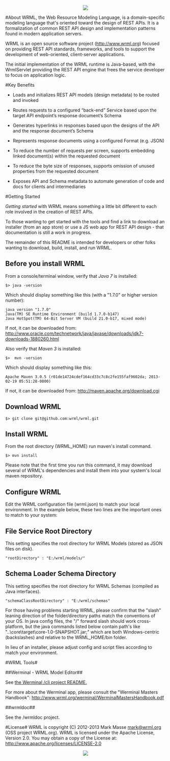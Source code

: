 <p align="center">
  <img src="http://www.wrml.org/images/index-titleLogo.png"/>
</p>

#About
WRML, the Web Resource Modeling Language, is a domain-specific modeling language that's oriented toward the design of REST APIs. It is a formalization of common REST API design and implementation patterns found in modern application servers. 

WRML is an open source software project (http://www.wrml.org) focused on providing REST API standards, frameworks, and tools to support the development of web-oriented, client-server applications.

The initial implementation of the WRML runtime is Java-based, with the WrmlServlet providing the REST API engine that frees the service developer to focus on application logic.

#Key Benefits

* Loads and initializes REST API models (design metadata) to be routed and invoked

* Routes requests to a configured “back-end” Service based upon the target API endpoint’s response document’s Schema

* Generates hyperlinks in responses based upon the designs of the API and the response document’s Schema

* Represents response documents using a configured Format (e.g. JSON)

* To reduce the number of requests per screen, supports embedding linked document(s) within the requested document

* To reduce the byte size of responses, supports omission of unused properties from the requested document

* Exposes API and Schema metadata to automate generation of code and docs for clients and intermediaries


#Getting Started

*Getting started* with WRML means something a little bit different to each role involved in the creation of REST APIs.

To those wanting to get started with the tools and find a link to download an installer (from an app store) or use a JS web app for REST API design - that documentation is still a work in progress.

The remainder of this README is intended for developers or other folks wanting to download, build, install, and run WRML.

Before you install WRML
-----------------------

From a console/terminal window, verify that *Java 7* is installed:

	$> java -version

Which should display something like this (with a "1.7.0" or higher version number):

	java version "1.7.0"
	Java(TM) SE Runtime Environment (build 1.7.0-b147)
	Java HotSpot(TM) 64-Bit Server VM (build 21.0-b17, mixed mode)

If not, it can be downloaded from: http://www.oracle.com/technetwork/java/javase/downloads/jdk7-downloads-1880260.html

Also verify that *Maven 3* is installed:

	$>  mvn -version

Which should display something like this:

	Apache Maven 3.0.5 (r01de14724cdef164cd33c7c8c2fe155faf9602da; 2013-02-19 05:51:28-0800)

If not, it can be downloaded from: http://maven.apache.org/download.cgi

Download WRML
-------------

	$> git clone git@github.com:wrml/wrml.git


Install WRML
------------

From the root directory (WRML_HOME) run maven's install command.

	$> mvn install

Please note that the first time you run this command, it may download several of WRML's dependencies and install them into your system's local maven repository.

Configure WRML
--------------

Edit the WRML configuration file (wrml.json) to match your local environment. In the example below, these two lines are the important ones to match to your system:

File Service Root Directory
---------------------------
This setting specifies the root directory for WRML Models (stored as JSON files on disk).

	"rootDirectory" : "E:/wrml/models/"

Schema Loader Schema Directory
------------------------------

This setting specifies the root directory for WRML Schemas (compiled as Java interfaces).

	"schemaClassRootDirectory" : "E:/wrml/schemas"

For those having problems starting WRML, please confirm that the "slash" leaning direction of the folder/directory paths match the conventions of your OS. In java config files, the "/" forward slash should work cross-platform, but the java commands listed below contain path's like "..\core\target\core-1.0-SNAPSHOT.jar;" which are both Windows-centric (backslashes) and relative to the WRML_HOME/bin folder.

In lieu of an installer, please adjust config and script files according to match your environment.

#WRML Tools#

##Werminal - WRML Model Editor##

See <a href="./cli/README.md">the Werminal /cli project README.</a>

For more about the Werminal app, please consult the "Werminal Masters Handbook": http://www.wrml.org/werminal/WerminalMastersHandbook.pdf

##wrmldoc##

See the /wrmldoc project.


#License#
WRML is copyright (C) 2012-2013 Mark Masse <mark@wrml.org> (OSS project WRML.org). WRML is licensed under the Apache License, Version 2.0. You may obtain a copy of the License at: http://www.apache.org/licenses/LICENSE-2.0

<p align="center">
  <img src="http://www.wrml.org/images/index-background.png"/>
</p>
